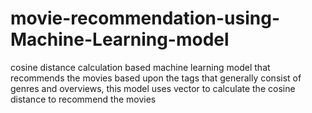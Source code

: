 # movie-recommendation-using-Machine-Learning-model
cosine distance calculation based machine learning model that recommends the movies based upon the tags that generally consist of genres and overviews, this model uses vector to calculate the cosine distance to recommend the movies
